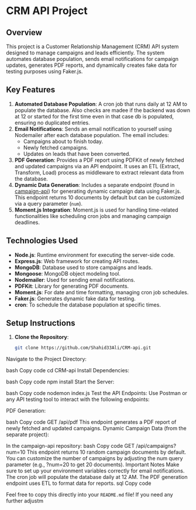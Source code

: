 # CRM API Project

## Overview

This project is a Customer Relationship Management (CRM) API system designed to manage campaigns and leads efficiently. The system automates database population, sends email notifications for campaign updates, generates PDF reports, and dynamically creates fake data for testing purposes using Faker.js.

## Key Features

1. **Automated Database Population**: A cron job that runs daily at 12 AM to populate the database. Also checks are madee if the backend was down at 12 or started for the first time even in that case db is populated, ensuring no duplicated entries.
2. **Email Notifications**: Sends an email notification to yourself using Nodemailer after each database population. The email includes:
   - Campaigns about to finish today.
   - Newly fetched campaigns.
   - Updates on leads that have been converted.
3. **PDF Generation**: Provides a PDF report using PDFKit of newly fetched and updated campaigns via an API endpoint. It uses an ETL (Extract, Transform, Load) process as middleware to extract relevant data from the database.
4. **Dynamic Data Generation**: Includes a separate endpoint (found in [campaign-api](https://github.com/Shahid33Ali/campaigns-api)) for generating dynamic campaign data using Faker.js. This endpoint returns 10 documents by default but can be customized via a query parameter (`num`).
5. **Moment.js Integration**: Moment.js is used for handling time-related functionalities like scheduling cron jobs and managing campaign deadlines.

## Technologies Used

- **Node.js**: Runtime environment for executing the server-side code.
- **Express.js**: Web framework for creating API routes.
- **MongoDB**: Database used to store campaigns and leads.
- **Mongoose**: MongoDB object modeling tool.
- **Nodemailer**: Used for sending email notifications.
- **PDFKit**: Library for generating PDF documents.
- **Moment.js**: For date and time formatting, managing cron job schedules.
- **Faker.js**: Generates dynamic fake data for testing.
- **cron**: To schedule the database population at specific times.

## Setup Instructions

1. **Clone the Repository**:
   ```bash
   git clone https://github.com/Shahid33Ali/CRM-api.git

Navigate to the Project Directory:

bash
Copy code
cd CRM-api
Install Dependencies:

bash
Copy code
npm install
Start the Server:

bash
Copy code
nodemon index.js
Test the API Endpoints: Use Postman or any API testing tool to interact with the following endpoints:

PDF Generation:

bash
Copy code
GET /api/pdf
This endpoint generates a PDF report of newly fetched and updated campaigns.
Dynamic Campaign Data (from the separate project):

In the campaign-api repository:
bash
Copy code
GET /api/campaigns?num=10
This endpoint returns 10 random campaign documents by default.
You can customize the number of campaigns by adjusting the num query parameter (e.g., ?num=20 to get 20 documents).
Important Notes
Make sure to set up your environment variables correctly for email notifications.
The cron job will populate the database daily at 12 AM.
The PDF generation endpoint uses ETL to format data for reports.
sql
Copy code

Feel free to copy this directly into your `README.md` file! If you need any further adjustm
